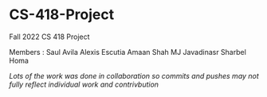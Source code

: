 # CS-418-Project
Fall 2022 CS 418 Project

Members :
Saul Avila
Alexis Escutia
Amaan Shah
MJ Javadinasr
Sharbel Homa 

*Lots of the work was done in collaboration so commits and pushes may not fully reflect individual work and contrivbution*
